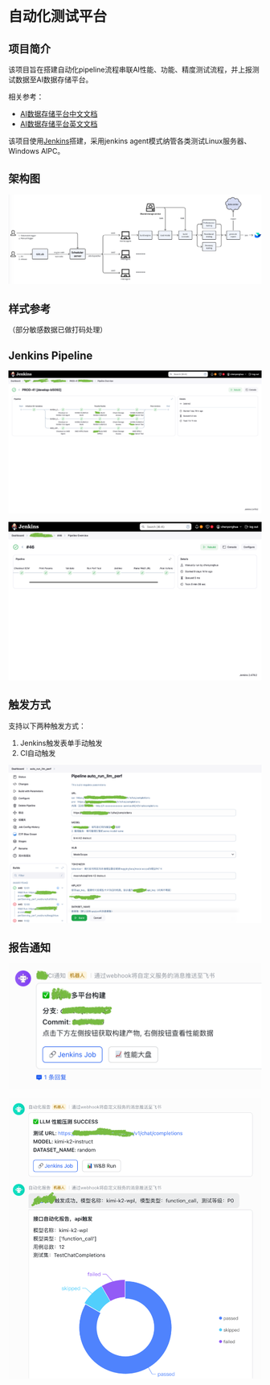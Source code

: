 # 自动化测试平台

## 项目简介

该项目旨在搭建自动化pipeline流程串联AI性能、功能、精度测试流程，并上报测试数据至AI数据存储平台。

相关参考：
- [AI数据存储平台中文文档](../AIEvaluationDataPlatform/README.md)
- [AI数据存储平台英文文档](../AIEvaluationDataPlatform/README_EN.md)

该项目使用[Jenkins](https://github.com/jenkinsci/jenkins)搭建，采用jenkins agent模式纳管各类测试Linux服务器、Windows AIPC。

## 架构图

![参考架构图](architecture.png)

## 样式参考

（部分敏感数据已做打码处理）

## Jenkins Pipeline

![Jenkins Pipeline 1](jenkins_pipeline_1.png)

![Jenkins Pipeline 2](jenkins_pipeline_2.png)

## 触发方式

支持以下两种触发方式：
1. Jenkins触发表单手动触发
2. CI自动触发

![Jenkins触发表单](jenkins_trigger_form.png)

## 报告通知

![报告通知1](report_1.png)

![报告通知2](report_2.png)